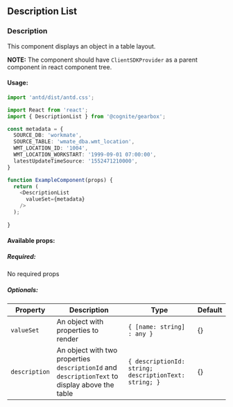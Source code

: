 ## Description List 

<!-- STORY -->

### Description

This component displays an object in a table layout.

**NOTE:** The component should have `ClientSDKProvider` as a parent component in react component tree.

#### Usage:

```typescript jsx
import 'antd/dist/antd.css';

import React from 'react';
import { DescriptionList } from '@cognite/gearbox';

const metadata = {
  SOURCE_DB: 'workmate',
  SOURCE_TABLE: 'wmate_dba.wmt_location',
  WMT_LOCATION_ID: '1004',
  WMT_LOCATION_WORKSTART: '1999-09-01 07:00:00',
  latestUpdateTimeSource: '1552471210000',
}

function ExampleComponent(props) {
  return (
    <DescriptionList 
      valueSet={metadata} 
    />
  );
  
}
```

#### Available props:

##### Required:

No required props

##### Optionals:

| Property      | Description                                                                                    | Type                                                  | Default |
| ------------- | ---------------------------------------------------------------------------------------------- | ----------------------------------------------------- | ------- |
| `valueSet`    | An object with properties to render                                                            | `{ [name: string] : any }`                                              | {}      |
| `description` | An object with two properties `descriptionId` and `descriptionText` to display above the table | `{ descriptionId: string; descriptionText: string; }` | {}      |

